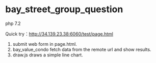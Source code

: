 # bay_street_group_question
php 7.2

Quick try：http://34.139.23.38:6060/test/page.html
1. submit web form in page.html.
2. bay_value_condo fetch data from the remote url and show results.
3. draw.js draws a simple line chart.
